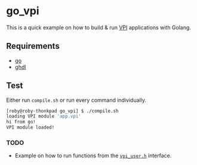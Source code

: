 # go_vpi

This is a quick example on how to build & run [VPI](https://en.wikipedia.org/wiki/Verilog_Procedural_Interface) applications with Golang.

## Requirements
- [go](https://go.dev/)
- [ghdl](https://github.com/ghdl/ghdl)

## Test
Either run `compile.sh` or run every command individually.

```bash
[roby@roby-thonkpad go_vpi] $ ./compile.sh 
loading VPI module 'app.vpi'
hi from go!
VPI module loaded!
```

### TODO
- Example on how to run functions from the [`vpi_user.h`](https://github.com/grg/verilator/blob/master/include/vltstd/vpi_user.h) interface.